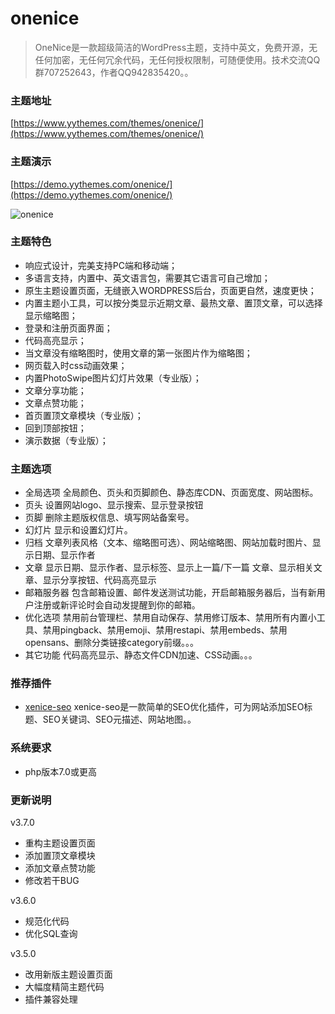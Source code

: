 # onenice
> OneNice是一款超级简洁的WordPress主题，支持中英文，免费开源，无任何加密，无任何冗余代码，无任何授权限制，可随便使用。技术交流QQ群707252643，作者QQ942835420。。  

### 主题地址
[https://www.yythemes.com/themes/onenice/](https://www.yythemes.com/themes/onenice/)

### 主题演示
[https://demo.yythemes.com/onenice/](https://demo.yythemes.com/onenice/)

![onenice](https://raw.githubusercontent.com/xenice/onenice/master/screenshot.png)

### 主题特色
- 响应式设计，完美支持PC端和移动端；
- 多语言支持，内置中、英文语言包，需要其它语言可自己增加；
- 原生主题设置页面，无缝嵌入WORDPRESS后台，页面更自然，速度更快；
- 内置主题小工具，可以按分类显示近期文章、最热文章、置顶文章，可以选择显示缩略图；
- 登录和注册页面界面；
- 代码高亮显示；
- 当文章没有缩略图时，使用文章的第一张图片作为缩略图；
- 网页载入时css动画效果；
- 内置PhotoSwipe图片幻灯片效果（专业版）；
- 文章分享功能；
- 文章点赞功能；
- 首页置顶文章模块（专业版）；
- 回到顶部按钮；
- 演示数据（专业版）；


### 主题选项
- 全局选项 全局颜色、页头和页脚颜色、静态库CDN、页面宽度、网站图标。
- 页头 设置网站logo、显示搜索、显示登录按钮
- 页脚 删除主题版权信息、填写网站备案号。
- 幻灯片 显示和设置幻灯片。
- 归档 文章列表风格（文本、缩略图可选）、网站缩略图、网站加载时图片、显示日期、显示作者
- 文章 显示日期、显示作者、显示标签、显示上一篇/下一篇 文章、显示相关文章、显示分享按钮、代码高亮显示
- 邮箱服务器 包含邮箱设置、邮件发送测试功能，开启邮箱服务器后，当有新用户注册或新评论时会自动发提醒到你的邮箱。
- 优化选项 禁用前台管理栏、禁用自动保存、禁用修订版本、禁用所有内置小工具、禁用pingback、禁用emoji、禁用restapi、禁用embeds、禁用opensans、删除分类链接category前缀。。。
- 其它功能 代码高亮显示、静态文件CDN加速、CSS动画。。。


### 推荐插件
- [xenice-seo](https://www.xenice.com/plugins/xenice-seo)
xenice-seo是一款简单的SEO优化插件，可为网站添加SEO标题、SEO关键词、SEO元描述、网站地图。。


### 系统要求
- php版本7.0或更高


### 更新说明

v3.7.0
- 重构主题设置页面
- 添加置顶文章模块
- 添加文章点赞功能
- 修改若干BUG

v3.6.0
- 规范化代码
- 优化SQL查询

v3.5.0

- 改用新版主题设置页面
- 大幅度精简主题代码
- 插件兼容处理
